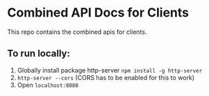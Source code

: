 # Combined API Docs for Clients

This repo contains the combined apis for clients.

## To run locally: 
1. Globally install package http-server `npm install -g http-server`
2. `http-server --cors` (CORS has to be enabled for this to work)
3. Open `localhost:8080`